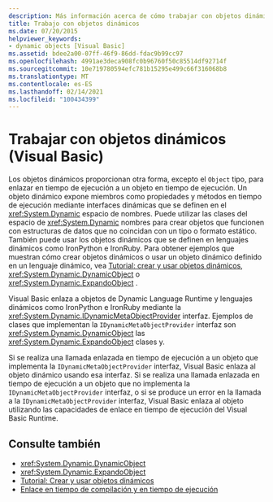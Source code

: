 ```yaml
---
description: Más información acerca de cómo trabajar con objetos dinámicos (Visual Basic)
title: Trabajo con objetos dinámicos
ms.date: 07/20/2015
helpviewer_keywords:
- dynamic objects [Visual Basic]
ms.assetid: bdee2a00-07ff-46f9-86dd-fdac9b99cc97
ms.openlocfilehash: 4991ae3deca908fc0b96760f50c85514df92714f
ms.sourcegitcommit: 10e719780594efc781b15295e499c66f316068b8
ms.translationtype: MT
ms.contentlocale: es-ES
ms.lasthandoff: 02/14/2021
ms.locfileid: "100434399"
---
```

# <a name="working-with-dynamic-objects-visual-basic"></a>Trabajar con objetos dinámicos (Visual Basic)

Los objetos dinámicos proporcionan otra forma, excepto el `Object` tipo, para enlazar en tiempo de ejecución a un objeto en tiempo de ejecución. Un objeto dinámico expone miembros como propiedades y métodos en tiempo de ejecución mediante interfaces dinámicas que se definen en el <xref:System.Dynamic> espacio de nombres. Puede utilizar las clases del espacio de <xref:System.Dynamic> nombres para crear objetos que funcionen con estructuras de datos que no coincidan con un tipo o formato estático. También puede usar los objetos dinámicos que se definen en lenguajes dinámicos como IronPython e IronRuby. Para obtener ejemplos que muestran cómo crear objetos dinámicos o usar un objeto dinámico definido en un lenguaje dinámico, vea [Tutorial: crear y usar objetos dinámicos](../../../../csharp/programming-guide/types/walkthrough-creating-and-using-dynamic-objects.md), <xref:System.Dynamic.DynamicObject> o <xref:System.Dynamic.ExpandoObject> .  
  
 Visual Basic enlaza a objetos de Dynamic Language Runtime y lenguajes dinámicos como IronPython e IronRuby mediante la <xref:System.Dynamic.IDynamicMetaObjectProvider> interfaz. Ejemplos de clases que implementan la `IDynamicMetaObjectProvider` interfaz son <xref:System.Dynamic.DynamicObject> las <xref:System.Dynamic.ExpandoObject> clases y.  
  
 Si se realiza una llamada enlazada en tiempo de ejecución a un objeto que implementa la `IDynamicMetaObjectProvider` interfaz, Visual Basic enlaza al objeto dinámico usando esa interfaz. Si se realiza una llamada enlazada en tiempo de ejecución a un objeto que no implementa la `IDynamicMetaObjectProvider` interfaz, o si se produce un error en la llamada a la `IDynamicMetaObjectProvider` interfaz, Visual Basic enlaza al objeto utilizando las capacidades de enlace en tiempo de ejecución del Visual Basic Runtime.  
  
## <a name="see-also"></a>Consulte también

- <xref:System.Dynamic.DynamicObject>
- <xref:System.Dynamic.ExpandoObject>
- [Tutorial: Crear y usar objetos dinámicos](../../../../csharp/programming-guide/types/walkthrough-creating-and-using-dynamic-objects.md)
- [Enlace en tiempo de compilación y en tiempo de ejecución](index.md)
